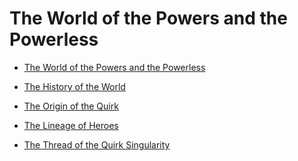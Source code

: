 The World of the Powers and the Powerless
=========================================

  - [The World of the Powers and the Powerless](0100a000%20-%20The%20World%20of%20the%20Powers%20and%20the%20Powerless.md)

  - [The History of the World](0100a001%20-%20The%20History%20of%20the%20World.md)

  - [The Origin of the Quirk](0100a002%20-%20The%20Origin%20of%20the%20Quirk.md)

  - [The Lineage of Heroes](0100a003%20-%20The%20Lineage%20of%20Heroes.md)

  - [The Thread of the Quirk Singularity](0100a004%20-%20The%20Thread%20of%20the%20Quirk%20Singularity.md)
